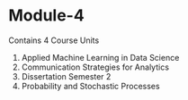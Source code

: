 # Module-4

Contains 4 Course Units 
1. Applied Machine Learning in Data Science 
2. Communication Strategies for Analytics 
3. Dissertation Semester 2 
4. Probability and Stochastic Processes
